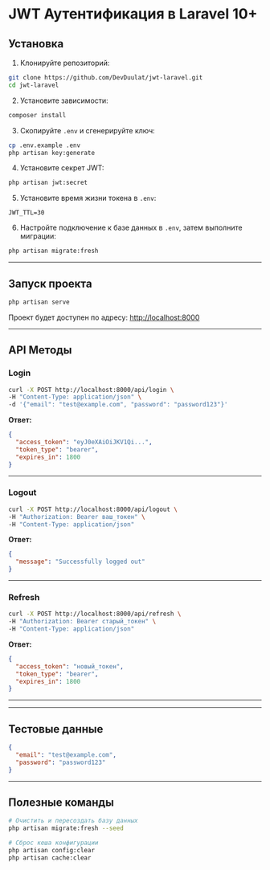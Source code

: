 # JWT Аутентификация в Laravel 10+


## Установка

1. Клонируйте репозиторий:

```bash
git clone https://github.com/DevDuulat/jwt-laravel.git
cd jwt-laravel
````

2. Установите зависимости:

```bash
composer install
```

3. Скопируйте `.env` и сгенерируйте ключ:

```bash
cp .env.example .env
php artisan key:generate
```

4. Установите секрет JWT:

```bash
php artisan jwt:secret
```

5. Установите время жизни токена в `.env`:

```env
JWT_TTL=30
```

6. Настройте подключение к базе данных в `.env`, затем выполните миграции:

```bash
php artisan migrate:fresh
```

---

## Запуск проекта

```bash
php artisan serve
```

Проект будет доступен по адресу:
[http://localhost:8000](http://localhost:8000)

---

## API Методы

### Login

```bash
curl -X POST http://localhost:8000/api/login \
-H "Content-Type: application/json" \
-d '{"email": "test@example.com", "password": "password123"}'
```

**Ответ:**

```json
{
  "access_token": "eyJ0eXAiOiJKV1Qi...",
  "token_type": "bearer",
  "expires_in": 1800
}
```

---

### Logout

```bash
curl -X POST http://localhost:8000/api/logout \
-H "Authorization: Bearer ваш_токен" \
-H "Content-Type: application/json"
```

**Ответ:**

```json
{
  "message": "Successfully logged out"
}
```

---

### Refresh

```bash
curl -X POST http://localhost:8000/api/refresh \
-H "Authorization: Bearer старый_токен" \
-H "Content-Type: application/json"
```

**Ответ:**

```json
{
  "access_token": "новый_токен",
  "token_type": "bearer",
  "expires_in": 1800
}
```

---


---

## Тестовые данные

```json
{
  "email": "test@example.com",
  "password": "password123"
}
```

---

## Полезные команды

```bash
# Очистить и пересоздать базу данных
php artisan migrate:fresh --seed

# Сброс кеша конфигурации
php artisan config:clear
php artisan cache:clear
```

```
